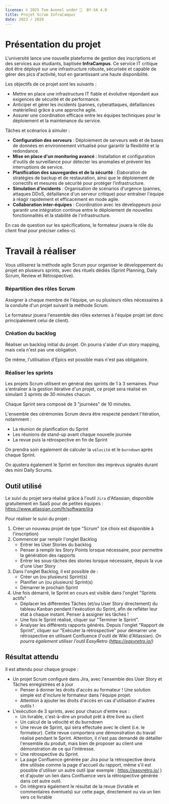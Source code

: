 ```yaml
---
license: © 2025 Tom Avenel under 󰵫  BY-SA 4.0
title: Projet Scrum InfraCampus
date: 2023 / 2024
---
```


# Présentation du projet 

L'université lance une nouvelle plateforme de gestion des inscriptions et des services aux étudiants, baptisée **InfraCampus**. Ce service IT critique doit être déployé sur une infrastructure robuste, sécurisée et capable de gérer des pics d'activité, tout en garantissant une haute disponibilité.

Les objectifs de ce projet sont les suivants :

- Mettre en place une infrastructure IT fiable et évolutive répondant aux exigences de sécurité et de performance.
- Anticiper et gérer les incidents (pannes, cyberattaques, défaillances matérielles) grâce à une approche agile.
- Assurer une coordination efficace entre les équipes techniques pour le déploiement et la maintenance du service.

Tâches et scénarios à simuler :

- **Configuration des serveurs** : Déploiement de serveurs web et de bases de données en environnement virtualisé pour garantir la flexibilité et la redondance.
- **Mise en place d'un monitoring avancé** : Installation et configuration d'outils de surveillance pour détecter les anomalies et prévenir les interruptions de service.
- **Planification des sauvegardes et de la sécurité** : Élaboration de stratégies de backup et de restauration, ainsi que le déploiement de correctifs et mesures de sécurité pour protéger l’infrastructure.
- **Simulation d’incidents** : Organisation de scénarios d'urgence (pannes, attaques DDoS, défaillance d'un serveur critique) pour entraîner l'équipe à réagir rapidement et efficacement en mode agile.
- **Collaboration inter-équipes** : Coordination avec les développeurs pour garantir une intégration continue entre le déploiement de nouvelles fonctionnalités et la stabilité de l'infrastructure.

En cas de question sur les spécifications, le formateur jouera le rôle du client final pour préciser celles-ci.

# Travail à réaliser 
 
Vous utiliserez la méthode agile Scrum pour organiser le développement du projet en plusieurs sprints, avec des rituels dédiés (Sprint Planning, Daily Scrum, Review et Rétrospective).

### Répartition des rôles Scrum 

Assigner à chaque membre de l'équipe, un ou plusieurs rôles nécessaires à la conduite d'un projet suivant la méthode Scrum. 

Le formateur jouera l'ensemble des rôles externes à l'équipe projet (et donc principalement celui de client). 

### Création du backlog 

Réaliser un backlog initial du projet. On pourra s'aider d'un story mapping, mais cela n'est pas une obligation. 

De même, l'utilisation d'Epics est possible mais n'est pas obligatoire. 

### Réaliser les sprints 

Les projets Scrum utilisent en général des sprints de 1 à 3 semaines. Pour s'entraîner à la gestion itérative d'un projet, ce projet sera réalisé en simulant 3 sprints de 30 minutes chacun. 

Chaque Sprint sera composé de 3 "journées" de 10 minutes. 

L'ensemble des cérémonies Scrum devra être respecté pendant l'itération, notamment : 

- La réunion de planification du Sprint 
- Les réunions de stand-up avant chaque nouvelle journée 
- La revue puis la rétrospective en fin de Sprint 

On prendra soin également de calculer la `vélocité` et le `burndown` après chaque Sprint. 
 
On ajustera également le Sprint en fonction des imprévus signalés durant des mini Daily Scrums.

## Outil utilisé 

Le suivi du projet sera réalisé grâce à l'outil `Jira` d'Atlassian, disponible gratuitement en SaaS pour de petites équipes : <https://www.atlassian.com/fr/software/jira>  

Pour réaliser le suivi du projet : 

1. Créer un nouveau projet de type "Scrum" (ce choix est disponible à l'inscription) 
2. Commencer par remplir l'onglet Backlog 
	- Entrer les User Stories du backlog 
	- Penser à remplir les Story Points lorsque nécessaire, pour permettre la génération des rapports 
	- Entrer les sous-tâches des stories lorsque nécessaire, depuis la vue d'une User Story 
3. Dans l'onglet Backlog, il est possible de : 
	- Créer un (ou plusieurs) Sprint(s) 
	- Planifier un (ou plusieurs) Sprint(s) 
	- Démarrer le prochain Sprint 
4. Une fois démarré, le Sprint en cours est visible dans l'onglet "Sprints actifs" 
	- Déplacer les différentes Tâches (et/ou User Story directement) du tableau Kanban pendant l'exécution du Sprint, afin de refléter leur état à chaque instant. Penser à assigner les tâches ! 
	- Une fois le Sprint réalisé, cliquer sur "Terminer le Sprint". 
	- Analyser les différents rapports générés. Depuis l'onglet "Rapport de Sprint", cliquer sur "Exécuter la rétrospective" pour démarrer une rétrospective en utilisant Confluence (l'outil de Wiki d'Atlassian). _On pourra également utiliser l'outil EasyRetro (<https://easyretro.io/>)_


## Résultat attendu  

Il est attendu pour chaque groupe : 

* Un projet Scrum configuré dans Jira, avec l'ensemble des User Story et Tâches enregistrées et à jour 
	- Penser à donner les droits d'accès au formateur ! Une solution simple est d'inclure le formateur dans l'équipe projet.
	- Attention à ajouter les droits d'accès en cas d'utilisation d'autres outils ! 
* L'exécution de 3 sprints, avec pour chacun d'entre eux : 
	- Un livrable, c'est-à-dire un produit prêt à être livré au client 
	- Un calcul de la vélocité et du burndown 
	- Une revue de Sprint, qui sera effectuée avec le client (i.e. le formateur). Cette revue comportera une démonstration du travail réalisé pendant le Sprint. Attention, il n'est pas demandé de détailler l'ensemble du produit, mais bien de proposer au client une démonstration de ce qui l'intéresse. 
	- Une rétrospective du Sprint. 
	- La page Confluence générée par Jira pour la rétrospective devra être utilisée comme la page d'accueil du rapport, même s'il est possible d'utiliser un autre outil (par exemple : https://easyretro.io/ ) et d'ajouter un lien dans Confluence vers la rétrospective générée dans cet autre outil. 
	- On intègrera également le résultat de la revue (livrable et commentaires éventuels) sur cette page, directement ou via un lien vers ce livrable 

